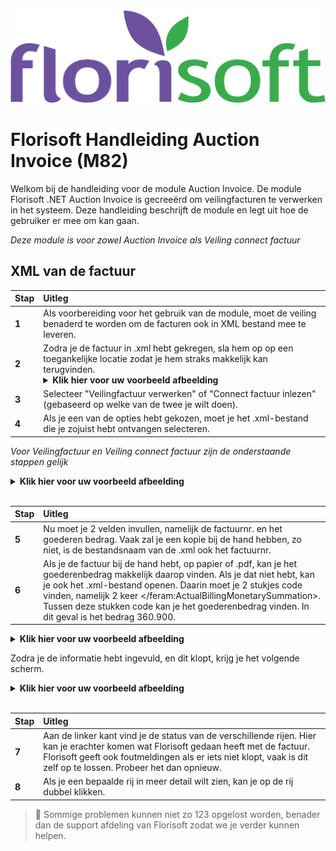<img src="../../fslogo.png"/>

# Florisoft Handleiding Auction Invoice (M82)

Welkom bij de handleiding voor de module Auction Invoice. De module Florisoft .NET Auction Invoice is gecreeërd om veilingfacturen te verwerken in het systeem. Deze handleiding beschrijft de module en legt uit hoe de gebruiker er mee om kan gaan.

*Deze module is voor zowel Auction Invoice als Veiling connect factuur*

## XML van de factuur

|Stap|Uitleg|
|:--|:--|
|**1**|Als voorbereiding voor het gebruik van de module, moet de veiling benaderd te worden om de facturen ook in XML bestand mee te leveren.
|**2**|Zodra je de factuur in .xml hebt gekregen, sla hem op op een toegankelijke locatie zodat je hem straks makkelijk kan terugvinden. <details><summary><b>Klik hier voor uw voorbeeld afbeelding</b></summary><img src=".Veilingfactuur Manual/media/image2.png" /></details>
|**3**|Selecteer "Veilingfactuur verwerken" of "Connect factuur inlezen" (gebaseerd op welke van de twee je wilt doen).
|**4**|Als je een van de opties hebt gekozen, moet je het .xml-bestand die je zojuist hebt ontvangen selecteren.

*Voor Veilingfactuur en Veiling connect factuur zijn de onderstaande stappen gelijk*

<details><summary><b>Klik hier voor uw voorbeeld afbeelding</b></summary><img src=".Veilingfactuur Manual/media/image3.png" /></details>
 <br/>


|Stap|Uitleg|
|:--|:--|
|**5**| Nu moet je 2 velden invullen, namelijk de factuurnr. en het goederen bedrag. Vaak zal je een kopie bij de hand hebben, zo niet, is de bestandsnaam van de .xml ook het factuurnr.
|**6**|Als je de factuur bij de hand hebt, op papier of .pdf, kan je het goederenbedrag makkelijk daarop vinden. Als je dat niet hebt, kan je ook het .xml-bestand openen. Daarin moet je 2 stukjes code vinden, namelijk 2 keer </feram:ActualBillingMonetarySummation>. Tussen deze stukken code kan je het goederenbedrag vinden. In dit geval is het bedrag 360.900.


<details><summary><b>Klik hier voor uw voorbeeld afbeelding</b></summary><img src=".Veilingfactuur Manual/media/image4.png" /></details>


Zodra je de informatie hebt ingevuld, en dit klopt, krijg je het volgende scherm.

<details><summary><b>Klik hier voor uw voorbeeld afbeelding</b></summary><img src=".Veilingfactuur Manual/media/image5.png" /></details>

<br/>

|Stap|Uitleg|
|:--|:--|
|**7**|Aan de linker kant vind je de status van de verschillende rijen. Hier kan je erachter komen wat Florisoft gedaan heeft met de factuur. Florisoft geeft ook foutmeldingen als er iets niet klopt, vaak is dit zelf op te lossen. Probeer het dan opnieuw.
|**8**|Als je een bepaalde rij in meer detail wilt zien, kan je op de rij dubbel klikken.

> :memo: Sommige problemen kunnen niet zo 123 opgelost worden, benader dan de support afdeling van Florisoft zodat we je verder kunnen helpen.